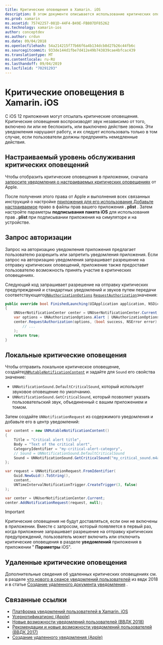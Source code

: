 ```yaml
---
title: Критические оповещения в Xamarin. iOS
description: В этом документе описывается использование критических оповещений с помощью Xamarin. iOS. Критические оповещения, появившиеся в iOS 12, — это неустранимые уведомления, которые воспроизводят звук независимо от того, включен ли параметр не беспокоить или выключен.
ms.prod: xamarin
ms.assetid: 75742257-081D-44F4-B49E-FB807DF85262
ms.technology: xamarin-ios
author: conceptdev
ms.author: crdun
ms.date: 09/04/2018
ms.openlocfilehash: 54a214215f77b66f6a4b134dcb8d27b26c44fb6c
ms.sourcegitcommit: 933de144d1fbe7d412e49b743839cae4bfcac439
ms.translationtype: MT
ms.contentlocale: ru-RU
ms.lasthandoff: 09/04/2019
ms.locfileid: "70291293"
---
```

# <a name="critical-alerts-in-xamarinios"></a>Критические оповещения в Xamarin. iOS

С iOS 12 приложения могут отсылать критические оповещения. Критические оповещения воспроизводят звук независимо от того, включено ли или не беспокоить, или выключено действие звонка. Эти уведомления нарушают работу, и их следует использовать только в том случае, если пользователи должны предпринять немедленные действия.

## <a name="custom-critical-alert-entitlement"></a>Настраиваемый уровень обслуживания критических оповещений

Чтобы отобразить критические оповещения в приложении, сначала [запросите уведомления о настраиваемых критических оповещениях](https://developer.apple.com/contact/request/notifications-critical-alerts-entitlement/) от Apple.

После получения этого права от Apple и выполнения всех связанных инструкций о настройке [приложения для его использования Добавьте настраиваемое](~/ios/deploy-test/provisioning/entitlements.md) право в файлы прав вашего приложения **. plist** . Затем настройте параметры **подписывания пакета iOS** для использования прав **. plist** при подписывании приложения на симуляторе и на устройстве.

## <a name="request-authorization"></a>Запрос авторизации

Запрос на авторизацию уведомления приложения предлагает пользователю разрешить или запретить уведомления приложения. Если запрос на авторизацию уведомления запрашивает разрешение на отправку критических оповещений, приложение также предоставит пользователю возможность принять участие в критических оповещениях.

Следующий код запрашивает разрешение на отправку критических предупреждений и стандартных уведомлений и звуков путем передачи соответствующего[`UNAuthorizationOptions`](xref:UserNotifications.UNAuthorizationOptions)
[`RequestAuthorization`](xref:UserNotifications.UNUserNotificationCenter.RequestAuthorization*)значения:

```csharp
public override bool FinishedLaunching(UIApplication application, NSDictionary launchOptions)
{
    UNUserNotificationCenter center = UNUserNotificationCenter.Current;
    var options = UNAuthorizationOptions.Alert | UNAuthorizationOptions.Sound | UNAuthorizationOptions.CriticalAlert;
    center.RequestAuthorization(options, (bool success, NSError error) => {
        // ...
    );
    return true;
}
```

## <a name="local-critical-alerts"></a>Локальные критические оповещения

Чтобы отправить локальное критическое оповещение, создайте[`UNMutableNotificationContent`](xref:UserNotifications.UNMutableNotificationContent)
и задайте для `Sound` его свойства значение:

- `UNNotificationSound.DefaultCriticalSound`, который использует звуковое оповещение по умолчанию.
- `UNNotificationSound.GetCriticalSound`, который позволяет указать пользовательский звук, объединенный с вашим приложением и томом.

Затем создайте `UNNotificationRequest` из содержимого уведомления и добавьте его в центр уведомлений:

```csharp
var content = new UNMutableNotificationContent()
{
    Title = "Critical alert title",
    Body = "Text of the critical alert",
    CategoryIdentifier = "my-critical-alert-category",
    // Sound = UNNotificationSound.DefaultCriticalSound
    Sound = UNNotificationSound.GetCriticalSound("my_critical_sound.m4a", 1.0f)
};

var request = UNNotificationRequest.FromIdentifier(
    Guid.NewGuid().ToString(),
    content,
    UNTimeIntervalNotificationTrigger.CreateTrigger(3, false)
);

var center = UNUserNotificationCenter.Current;
center.AddNotificationRequest(request, null);
```

> [!IMPORTANT]
> Критические оповещения не будут доставляться, если они не включены в приложении. Вместе с запросом, который появляется в первый раз, когда приложение запрашивает разрешение на отправку критических предупреждений, пользователь может включить или отключить критические оповещения в разделе **уведомлений** приложения в приложении " **Параметры** iOS".

## <a name="remote-critical-alerts"></a>Удаленные критические оповещения

Дополнительные сведения об удаленных критических оповещениях см. в разделе [что нового в сеансе уведомлений пользователей](https://developer.apple.com/videos/play/wwdc2018/710/) из ввдк 2018 и в статье [Создание удаленного документа уведомления](https://developer.apple.com/documentation/usernotifications/setting_up_a_remote_notification_server/generating_a_remote_notification) .

## <a name="related-links"></a>Связанные ссылки

- [Платформа уведомлений пользователей в Xamarin. iOS](~/ios/platform/user-notifications/index.md)
- [Усернотификатионс (Apple)](https://developer.apple.com/documentation/usernotifications?language=objc)
- [Новые возможности уведомлений пользователей (ВВДК 2018)](https://developer.apple.com/videos/play/wwdc2018/710/)
- [Рекомендации и новые возможности уведомлений пользователей (ВВДК 2017)](https://developer.apple.com/videos/play/wwdc2017/708/)
- [Создание удаленного уведомления (Apple)](https://developer.apple.com/documentation/usernotifications/setting_up_a_remote_notification_server/generating_a_remote_notification)
